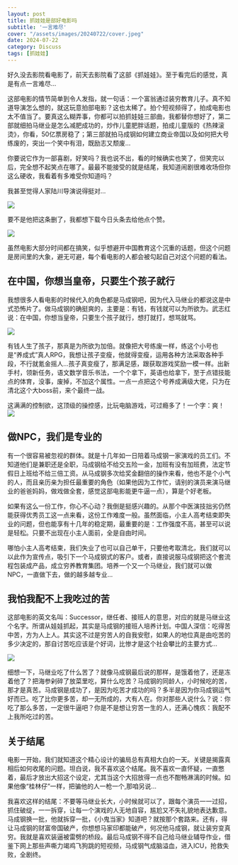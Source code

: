 ```yaml
---
layout: post
title: 抓娃娃是部好电影吗
subtitle: '一言难尽'
cover: "/assets/images/20240722/cover.jpeg"
date: 2024-07-22
category: Discuss
tags: [抓娃娃]
---
```

好久没去影院看电影了，前天去影院看了这部《抓娃娃》。至于看完后的感觉，真是有点一言难尽...

这部电影的情节简单到令人发指，就一句话：一个富翁通过装穷教育儿子。真不知道导演怎么想的，就这玩意拍部电影？这也太稀了。拍个短视频得了，拍成电影也太不值当了。要真这么糊弄事，你都可以拍抓娃娃三部曲，我都替你想好了，第二部就细拍马继业是怎么减肥成功的，炒作儿童肥胖话题，拍成儿童版的《热辣滚烫》，你看，50亿票房稳了；第三部就拍马成钢如何建立商业帝国以及如何把大号练废的，突出一个笑中有泪，既励志又颓废...

你要说它作为一部喜剧，好笑吗？我也说不出，看的时候确实也笑了，但笑完以后，完全想不起笑点在哪了。最最不能接受的就是结尾，我知道闹剧很难收场但你这么硬收，我看着有多难受你知道吗？

我甚至觉得人家陆川导演说得挺对...

![](/assets/images/20240722/lc.jpg)

要不是他把这条删了，我都想下载今日头条去给他点个赞。

![](/assets/images/20240722/tt.jpg)

虽然电影大部分时间都在搞笑，似乎想避开中国教育这个沉重的话题，但这个问题是房间里的大象，避无可避，每个看电影的人都会被勾起自己对这个问题的看法。

## 在中国，你想当皇帝，只要生个孩子就行

我想很多人看电影的时候代入的角色都是马成钢吧，因为代入马继业的都说这是中式恐怖片了。做马成钢的确挺爽的，主要是：有钱，有钱就可以为所欲为。武志红说：在中国，你想当皇帝，只要生个孩子就行，想打就打，想骂就骂。

![](/assets/images/20240722/wzh.jpeg)

有钱人生了孩子，那真是为所欲为加倍。就像把大号练废一样，练这个小号也是“养成式”真人RPG，我想让孩子变瘦，他就得变瘦，运用各种方法采取各种手段，不行就氪金摇人...孩子真变瘦了，那满足感，跟获取游戏奖励一模一样。出新手村，领新任务，语文数学音乐书法，一个个拿下，英语也给拿下，至于点错技能点的体育，没事，废掉，不加这个属性。一点一点把这个号养成满级大佬，只为在清北这个大boss前，来个最终一战。

这满满的控制欲，这顶级的操控感，比玩电脑游戏，可过瘾多了！一个字：爽！
![](/assets/images/meme/shuang.gif)

## 做NPC，我们是专业的

有一个很容易被忽视的群体。就是十几年如一日陪着马成钢一家演戏的员工们。不知道他们是兼职还是全职，马成钢给不给交五险一金，加班有没有加班费，法定节假日上班给不给三倍工资。从马成钢多次给奖金翻倍的操作来看，他也不是个小气的人，而且亲历亲为担任最重要的角色（如果他因为工作忙，请别的演员来演马继业的爸爸妈妈，做戏做全套，感觉这部电影能更牛逼一点），算是个好老板。

如果有这么一份工作，你心不心动？我倒是挺感兴趣的。从那个中医演技拙劣仍然能获得优秀员工这一点来看，这份工作难度一般。虽然面临，小主人高考结束即失业的问题，但也能享有十几年的稳定期，最重要的是：工作强度不高，甚至可以说是轻松。只要不出现在小主人面前，全是自由时间。

哪怕小主人高考结束，我们失业了也可以自己单干，只要他考取清北，我们就可以以此作为宣传点，吸引下一个马成钢式的客户。或者，直接说服马成钢把这个套流程包装成产品，成立穷养教育集团。培养一个又一个马继业，我们就可以做NPC，一直做下去，做的越多越专业...

## 我怕我配不上我吃过的苦

这部电影的英文名叫：Successor，继任者、接班人的意思，对应的就是马继业这个名字。所谓从娃娃抓起，其实是马成钢的接班人培养计划。中国人深信：吃得苦中苦，方为人上人。其实这不过是穷苦人的自我安慰，如果人的地位真是由吃苦的多少决定的，那自讨苦吃应该是个好词，比惨才是这个社会攀比的主要方式...

![](/assets/images/meme/bican.jpg)

细想一下，马继业吃了什么苦了？就像马成钢最后说的那样，是饿着他了，还是冻着他了？把海参剁碎了放菜里吃，算什么吃苦？马成钢的同龄人，小时候吃的苦，那才是真苦。马成钢是成功了，是因为吃苦才成功的吗？多半是因为你马成钢运气好而已。吃了比你更多苦，却一无所成的，大有人在。你对那些人说什么？说：你吃了那么多苦，一定很牛逼吧？你是不是想让穷苦一生的人，还满心愧疚：我配不上我所吃过的苦。

## 关于结尾

电影一开始，我们就知道这个精心设计的骗局总有真相大白的一天。关键是揭露真相后如何收尾的问题。坦白说，我不喜欢这个结尾。我不喜欢一直怀疑，一直憋着，最后才放出大招这个设定，尤其当这个大招放得一点也不酣畅淋漓的时候。如果他像“桂林仔”一样，把骗他的人一枪一个,那咱另说...

我喜欢这样的结尾：不要等马继业长大，小时候就可以了，跟每个演员一一过招，抓住破绽，一一拆穿，让每一个演戏的人无地自容，尴尬又不失礼貌地表达歉意。马成钢换一批，他就拆穿一批，《小鬼当家》知道吧？就按那个套路来。还有，得让马成钢的财富帝国破产，你想想马家印都能破产，何况他马成钢，就让装穷变真穷。我就是喜欢装逼被雷劈的桥段。最后马成钢不得不自己给马继业辅导作业，借鉴下网上那些声嘶力竭鸡飞狗跳的短视频，马成钢气成脑溢血，进入ICU，抢救失败，全剧终。